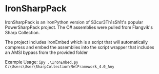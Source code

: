 # IronSharpPack
IronSharpPack is an IronPython version of S3cur3Th1sSh1t's popular PowerSharpPack project. The C# assemblies were pulled from Flangvik's Sharp Collection.

The project includes IronEmbed which is a script that will automatically compress and embed the assemblies into the script wrapper that includes an AMSI bypass from the provided folder 

Example Usage:
	`ipy .\IronEmbed.py C:\Users\User\SharpCollection\NetFramework_4.0_Any`